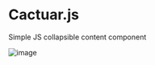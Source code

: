# Cactuar.js

Simple JS collapsible content component

![image](https://github.com/kerrance/cactuar/assets/10532380/287372c9-85e6-4e85-af12-381fe7f18c58)
